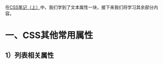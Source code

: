 在[CSS笔记（上）](https://github.com/inabananami/obsidian-backup/blob/main/text-folder/css%E7%AC%94%E8%AE%B0%E6%95%B4%E5%90%88/CSS%E7%AC%94%E8%AE%B0%EF%BC%88%E4%B8%8A%EF%BC%89.md)中，我们学到了文本属性一块，接下来我们将学习其余部分内容。
# 一、CSS其他常用属性
## 1）列表相关属性
